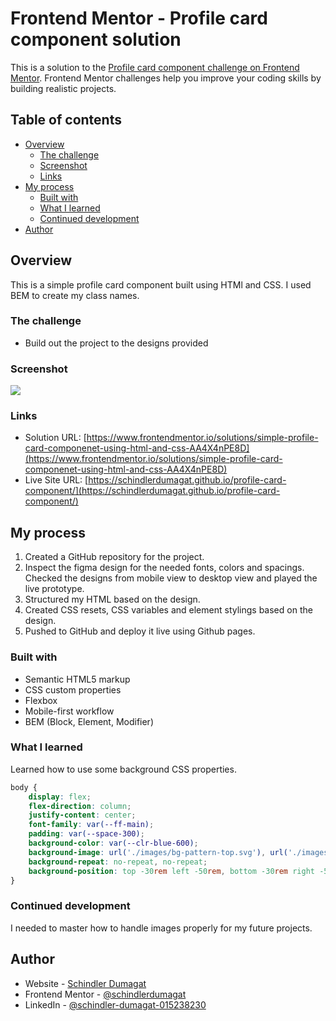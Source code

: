 # Frontend Mentor - Profile card component solution

This is a solution to the [Profile card component challenge on Frontend Mentor](https://www.frontendmentor.io/challenges/profile-card-component-cfArpWshJ). Frontend Mentor challenges help you improve your coding skills by building realistic projects. 

## Table of contents

- [Overview](#overview)
  - [The challenge](#the-challenge)
  - [Screenshot](#screenshot)
  - [Links](#links)
- [My process](#my-process)
  - [Built with](#built-with)
  - [What I learned](#what-i-learned)
  - [Continued development](#continued-development)
- [Author](#author)

## Overview

This is a simple profile card component built using HTMl and CSS. I used BEM to create my class names.

### The challenge

- Build out the project to the designs provided

### Screenshot

![](./screenshot.jpng)

### Links

- Solution URL: [https://www.frontendmentor.io/solutions/simple-profile-card-componenet-using-html-and-css-AA4X4nPE8D](https://www.frontendmentor.io/solutions/simple-profile-card-componenet-using-html-and-css-AA4X4nPE8D)
- Live Site URL: [https://schindlerdumagat.github.io/profile-card-component/](https://schindlerdumagat.github.io/profile-card-component/)

## My process

1. Created a GitHub repository for the project.
2. Inspect the figma design for the needed fonts, colors and spacings. Checked the designs from mobile view to desktop view and played the live prototype.
3. Structured my HTML based on the design.
4. Created CSS resets, CSS variables and element stylings based on the design.
5. Pushed to GitHub and deploy it live using Github pages.

### Built with

- Semantic HTML5 markup
- CSS custom properties
- Flexbox
- Mobile-first workflow
- BEM (Block, Element, Modifier)

### What I learned

Learned how to use some background CSS properties.
```css
body {
    display: flex;
    flex-direction: column;
    justify-content: center;
    font-family: var(--ff-main);
    padding: var(--space-300);
    background-color: var(--clr-blue-600);
    background-image: url('./images/bg-pattern-top.svg'), url('./images/bg-pattern-bottom.svg');
    background-repeat: no-repeat, no-repeat;
    background-position: top -30rem left -50rem, bottom -30rem right -50rem; 
}
```

### Continued development

I needed to master how to handle images properly for my future projects.

## Author

- Website - [Schindler Dumagat](https://schindlerdumagat.github.io/webportfolio/)
- Frontend Mentor - [@schindlerdumagat](https://www.frontendmentor.io/profile/schindlerdumagat)
- LinkedIn - [@schindler-dumagat-015238230](https://www.linkedin.com/in/schindler-dumagat-015238230/)
